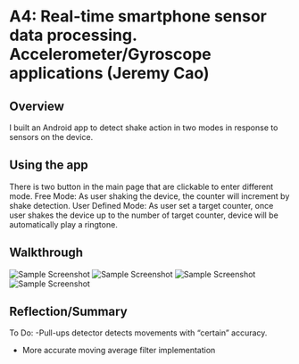 # A4: Real-time smartphone sensor data processing. Accelerometer/Gyroscope applications (Jeremy Cao)

## Overview

I built an Android app to detect shake action in two modes in response to sensors on the device.

## Using the app 

There is two button in the main page that are clickable to enter different mode.
Free Mode: As user shaking the device, the counter will increment by shake detection.
User Defined Mode: As user set a target counter, once user shakes the device up to the number of target counter, device will be
automatically play a ringtone.

## Walkthrough

![Sample Screenshot](docs/1.png?raw=tru) ![Sample Screenshot](docs/2.png?raw=tru)
![Sample Screenshot](docs/3.png?raw=tru) ![Sample Screenshot](docs/4.png?raw=tru)

## Reflection/Summary

To Do:
-Pull-ups detector detects movements with “certain” accuracy.
- More accurate moving average filter implementation



